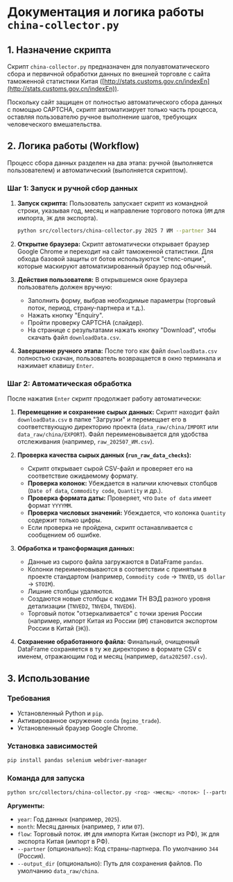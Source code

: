 # Документация и логика работы `china-collector.py`

## 1. Назначение скрипта

Скрипт `china-collector.py` предназначен для полуавтоматического сбора и первичной обработки данных по внешней торговле с сайта таможенной статистики Китая ([http://stats.customs.gov.cn/indexEn](http://stats.customs.gov.cn/indexEn)).

Поскольку сайт защищен от полностью автоматического сбора данных с помощью CAPTCHA, скрипт автоматизирует только часть процесса, оставляя пользователю ручное выполнение шагов, требующих человеческого вмешательства.

## 2. Логика работы (Workflow)

Процесс сбора данных разделен на два этапа: ручной (выполняется пользователем) и автоматический (выполняется скриптом).

### Шаг 1: Запуск и ручной сбор данных

1.  **Запуск скрипта:** Пользователь запускает скрипт из командной строки, указывая год, месяц и направление торгового потока (`ИМ` для импорта, `ЭК` для экспорта).

    ```bash
    python src/collectors/china-collector.py 2025 7 ИМ --partner 344
    ```

2.  **Открытие браузера:** Скрипт автоматически открывает браузер Google Chrome и переходит на сайт таможенной статистики. Для обхода базовой защиты от ботов используются "стелс-опции", которые маскируют автоматизированный браузер под обычный.

3.  **Действия пользователя:** В открывшемся окне браузера пользователь должен вручную:
    *   Заполнить форму, выбрав необходимые параметры (торговый поток, период, страну-партнера и т.д.).
    *   Нажать кнопку "Enquiry".
    *   Пройти проверку CAPTCHA (слайдер).
    *   На странице с результатами нажать кнопку "Download", чтобы скачать файл `downloadData.csv`.

4.  **Завершение ручного этапа:** После того как файл `downloadData.csv` полностью скачан, пользователь возвращается в окно терминала и нажимает клавишу `Enter`.

### Шаг 2: Автоматическая обработка

После нажатия `Enter` скрипт продолжает работу автоматически:

1.  **Перемещение и сохранение сырых данных:** Скрипт находит файл `downloadData.csv` в папке "Загрузки" и перемещает его в соответствующую директорию проекта (`data_raw/china/IMPORT` или `data_raw/china/EXPORT`). Файл переименовывается для удобства отслеживания (например, `raw_202507_ИМ.csv`).

2.  **Проверка качества сырых данных (`run_raw_data_checks`):**
    *   Скрипт открывает сырой CSV-файл и проверяет его на соответствие ожидаемому формату.
    *   **Проверка колонок:** Убеждается в наличии ключевых столбцов (`Date of data`, `Commodity code`, `Quantity` и др.).
    *   **Проверка формата даты:** Проверяет, что `Date of data` имеет формат `YYYYMM`.
    *   **Проверка числовых значений:** Убеждается, что колонка `Quantity` содержит только цифры.
    *   Если проверка не пройдена, скрипт останавливается с сообщением об ошибке.

3.  **Обработка и трансформация данных:**
    *   Данные из сырого файла загружаются в DataFrame `pandas`.
    *   Колонки переименовываются в соответствии с принятым в проекте стандартом (например, `Commodity code` -> `TNVED`, `US dollar` -> `STOIM`).
    *   Лишние столбцы удаляются.
    *   Создаются новые столбцы с кодами ТН ВЭД разного уровня детализации (`TNVED2`, `TNVED4`, `TNVED6`).
    *   Торговый поток "отзеркаливается" с точки зрения России (например, импорт Китая из России (`ИМ`) становится экспортом России в Китай (`ЭК`)).

4.  **Сохранение обработанного файла:** Финальный, очищенный DataFrame сохраняется в ту же директорию в формате CSV с именем, отражающим год и месяц (например, `data202507.csv`).

## 3. Использование

### Требования

-   Установленный Python и `pip`.
-   Активированное окружение `conda` (`mgimo_trade`).
-   Установленный браузер Google Chrome.

### Установка зависимостей

```bash
pip install pandas selenium webdriver-manager
```

### Команда для запуска

```bash
python src/collectors/china-collector.py <год> <месяц> <поток> [--partner <код_партнера>] [--output_dir <путь>]
```

**Аргументы:**
-   `year`: Год данных (например, `2025`).
-   `month`: Месяц данных (например, `7` или `07`).
-   `flow`: Торговый поток. `ИМ` для импорта Китая (экспорт из РФ), `ЭК` для экспорта Китая (импорт в РФ).
-   `--partner` (опционально): Код страны-партнера. По умолчанию `344` (Россия).
-   `--output_dir` (опционально): Путь для сохранения файлов. По умолчанию `data_raw/china`.
